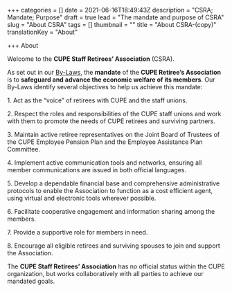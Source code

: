 +++
categories = []
date = 2021-06-16T18:49:43Z
description = "CSRA; Mandate; Purpose"
draft = true
lead = "The mandate and purpose of CSRA"
slug = "About CSRA"
tags = []
thumbnail = ""
title = "About CSRA-(copy)"
translationKey = "About"

+++
About

Welcome to the **CUPE Staff Retirees’ Association** (CSRA).

As set out in our [By-Laws](https://cuperetirees.ca/by-laws/), the **mandate** of the **CUPE Retiree’s Association** is to **safeguard and advance the economic welfare of its members**. Our By-Laws identify several objectives to help us achieve this mandate:

1\. Act as the “voice” of retirees with CUPE and the staff unions.

2\. Respect the roles and responsibilities of the CUPE staff unions and work with them to promote the needs of CUPE retirees and surviving partners.

3\. Maintain active retiree representatives on the Joint Board of Trustees of the CUPE Employee Pension Plan and the Employee Assistance Plan Committee.

4\. Implement active communication tools and networks, ensuring all member communications are issued in both official languages.

5\. Develop a dependable financial base and comprehensive administrative protocols to enable the Association to function as a cost efficient agent, using virtual and electronic tools wherever possible.

6\. Facilitate cooperative engagement and information sharing among the members.

7\. Provide a supportive role for members in need.

8\. Encourage all eligible retirees and surviving spouses to join and support the Association.

The **CUPE Staff Retirees’ Association** has no official status within the CUPE organization, but works collaboratively with all parties to achieve our mandated goals.